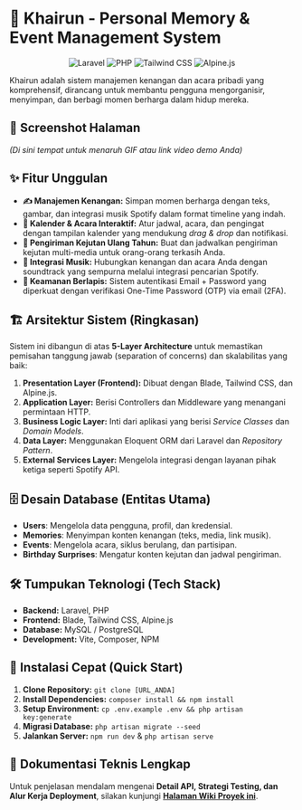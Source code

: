 # 🌟 Khairun - Personal Memory & Event Management System

<p align="center">
  <img src="https://img.shields.io/badge/Laravel-12.0-FF2D20?style=for-the-badge&logo=laravel" alt="Laravel">
  <img src="https://img.shields.io/badge/PHP-8.2+-777BB4?style=for-the-badge&logo=php" alt="PHP">
  <img src="https://img.shields.io/badge/Tailwind_CSS-3.0-38B2AC?style=for-the-badge&logo=tailwind-css" alt="Tailwind CSS">
  <img src="https://img.shields.io/badge/Alpine.js-3.0-8BC34A?style=for-the-badge&logo=alpine.js" alt="Alpine.js">
</p>

Khairun adalah sistem manajemen kenangan dan acara pribadi yang komprehensif, dirancang untuk membantu pengguna mengorganisir, menyimpan, dan berbagi momen berharga dalam hidup mereka.

## 📸 Screenshot Halaman
*(Di sini tempat untuk menaruh GIF atau link video demo Anda)*

## ✨ Fitur Unggulan
- **✍️ Manajemen Kenangan:** Simpan momen berharga dengan teks, gambar, dan integrasi musik Spotify dalam format timeline yang indah.
- **📅 Kalender & Acara Interaktif:** Atur jadwal, acara, dan pengingat dengan tampilan kalender yang mendukung *drag & drop* dan notifikasi.
- **🎂 Pengiriman Kejutan Ulang Tahun:** Buat dan jadwalkan pengiriman kejutan multi-media untuk orang-orang terkasih Anda.
- **🎵 Integrasi Musik:** Hubungkan kenangan dan acara Anda dengan soundtrack yang sempurna melalui integrasi pencarian Spotify.
- **🔐 Keamanan Berlapis:** Sistem autentikasi Email + Password yang diperkuat dengan verifikasi One-Time Password (OTP) via email (2FA).

## 🏗️ Arsitektur Sistem (Ringkasan)
Sistem ini dibangun di atas **5-Layer Architecture** untuk memastikan pemisahan tanggung jawab (separation of concerns) dan skalabilitas yang baik:
1.  **Presentation Layer (Frontend):** Dibuat dengan Blade, Tailwind CSS, dan Alpine.js.
2.  **Application Layer:** Berisi Controllers dan Middleware yang menangani permintaan HTTP.
3.  **Business Logic Layer:** Inti dari aplikasi yang berisi *Service Classes* dan *Domain Models*.
4.  **Data Layer:** Menggunakan Eloquent ORM dari Laravel dan *Repository Pattern*.
5.  **External Services Layer:** Mengelola integrasi dengan layanan pihak ketiga seperti Spotify API.

## 🗄️ Desain Database (Entitas Utama)
- **Users**: Mengelola data pengguna, profil, dan kredensial.
- **Memories**: Menyimpan konten kenangan (teks, media, link musik).
- **Events**: Mengelola acara, siklus berulang, dan partisipan.
- **Birthday Surprises**: Mengatur konten kejutan dan jadwal pengiriman.

## 🛠️ Tumpukan Teknologi (Tech Stack)
* **Backend:** Laravel, PHP
* **Frontend:** Blade, Tailwind CSS, Alpine.js
* **Database:** MySQL / PostgreSQL
* **Development:** Vite, Composer, NPM

## 🚀 Instalasi Cepat (Quick Start)
1.  **Clone Repository:** `git clone [URL_ANDA]`
2.  **Install Dependencies:** `composer install && npm install`
3.  **Setup Environment:** `cp .env.example .env && php artisan key:generate`
4.  **Migrasi Database:** `php artisan migrate --seed`
5.  **Jalankan Server:** `npm run dev` & `php artisan serve`

## 📖 Dokumentasi Teknis Lengkap
Untuk penjelasan mendalam mengenai **Detail API, Strategi Testing, dan Alur Kerja Deployment**, silakan kunjungi **[Halaman Wiki Proyek ini]([LINK_KE_WIKI_ANDA])**.
